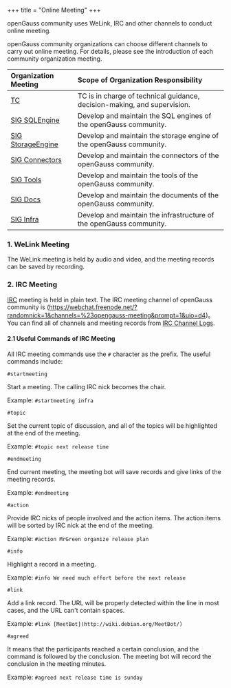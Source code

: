 +++
title = "Online Meeting"
+++

openGauss community uses WeLink, IRC and other channels to conduct online meeting.

openGauss community organizations can choose different channels to carry out online meeting. For details, please see the introduction of each community organization meeting.

| Organization Meeting | Scope of Organization Responsibility |
| :------- | :--------------- |
| [TC](https://gitee.com/opengauss/tc) | TC is in charge of technical guidance, decision-making, and supervision. |
| [SIG SQLEngine](https://gitee.com/opengauss/tc/tree/master/sigs/SQLEngine) | Develop and maintain the SQL engines of the openGauss community. |
| [SIG StorageEngine](https://gitee.com/opengauss/tc/tree/master/sigs/StorageEngine) | Develop and maintain the storage engine of the openGauss community. |
| [SIG Connectors](https://gitee.com/opengauss/tc/tree/master/sigs/Connectors) | Develop and maintain the connectors of the openGauss community. |
| [SIG Tools](https://gitee.com/opengauss/tc/tree/master/sigs/Tools) | Develop and maintain the tools of the openGauss community. |
| [SIG Docs](https://gitee.com/opengauss/tc/tree/master/sigs/Docs) | Develop and maintain the documents of the openGauss community. |
| [SIG Infra](https://gitee.com/opengauss/tc/tree/master/sigs/Infra) | Develop and maintain the infrastructure of the openGauss community. |

### 1. WeLink Meeting

The WeLink meeting is held by audio and video, and the meeting records can be saved by recording.

### 2. IRC Meeting

[IRC]((https://zh.wikipedia.org/wiki/IRC)) meeting is held in plain text.
The IRC meeting channel of openGauss community is (https://webchat.freenode.net/?randomnick=1&channels=%23opengauss-meeting&prompt=1&uio=d4)。
You can find all of channels and meeting records from [IRC Channel Logs](https://meetings.opengauss.org/).

#### 2.1 Useful Commands of IRC Meeting

All IRC meeting commands use the `#` character as the prefix.  The useful commands include:

`#startmeeting`

Start a meeting. The calling IRC nick becomes the chair.

Example: `#startmeeting infra`

`#topic`

Set the current topic of discussion, and all of the topics will be highlighted at the end of the meeting.

Example: `#topic next release time`

`#endmeeting`

End current meeting, the meeting bot will save records and give links of the meeting records.

Example: `#endmeeting`

`#action`

Provide IRC nicks of people involved and the action items. The action items will be sorted by IRC nick at the end of the meeting.

Example: `#action MrGreen organize release plan`

`#info`

Highlight a record in a meeting.

Example: `#info We need much effort before the next release`

`#link`

Add a link record. The URL will be properly detected within the line in most cases, and the URL can't contain spaces.

Example: `#link [MeetBot](http://wiki.debian.org/MeetBot/)`

`#agreed`

It means that the participants reached a certain conclusion, and the command is followed by the conclusion. The meeting bot will record the conclusion in the meeting minutes.

Example: `#agreed next release time is sunday`